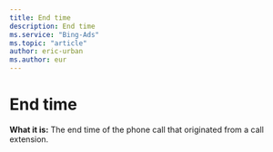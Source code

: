 ```yaml
---
title: End time
description: End time
ms.service: "Bing-Ads"
ms.topic: "article"
author: eric-urban
ms.author: eur
---
```


# End time

**What it is:**    The end time of the phone call that originated from a call extension.


